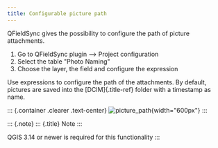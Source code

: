 ```yaml
---
title: Configurable picture path
---
```


QFieldSync gives the possibility to configure the path of picture
attachments.

1.  Go to QFieldSync plugin \--\> Project configuration
2.  Select the table \"Photo Naming\"
3.  Choose the layer, the field and configure the expression

Use expressions to configure the path of the attachments. By default,
pictures are saved into the [DCIM]{.title-ref} folder with a timestamp
as name.

::: {.container .clearer .text-center}
![picture\_path](/images/picture_path.png){width="600px"}
:::

::: {.note}
::: {.title}
Note
:::

QGIS 3.14 or newer is required for this functionality
:::
